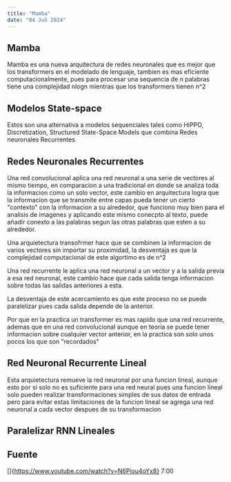 ```yaml
---
title: "Mamba"
date: "04 Juñ 2024"
---
```


## Mamba

Mamba es una nueva arquitectura de redes neuronales que es mejor que los transformers en el modelado de lenguaje, tambien es mas eficiente computacionalmente, pues para procesar una sequencia de n palabras
tiene una complejidad nlogn mientras que los transformers tienen n^2

## Modelos State-space 
Estos son una alternativa a modelos sequenciales tales como HiPPO, Discretization, Structured State-Space Models que combina Redes neuronales Recurrentes

## Redes Neuronales Recurrentes

Una red convolucional aplica una red neuronal a una serie de vectores al mismo tiempo, en comparacion a una tradicional en donde se analiza toda la informacion como un solo vector, este cambio en arquitectura logra que la informacion que se transmite entre capas
pueda tener un cierto "contexto" con la informacion a su alrededor, que funciono muy bien para el analisis de imagenes y aplicando este mismo conecpto al texto, puede añadir conexto a las palabras segun las otras palabras que esten a su alrededor.

Una arquietectura transofrmer hace que se combinen la informacion de varios vectores sin importar su proximidad, la desventaja es que la complejidad computacional de este algortimo es de n^2

Una red recurrente le aplica una red neuronal a un vector y a la salida previa a esa red neuronal, este cambio hace que cada salida tenga informacion sobre todas las salidas anteriores a esta.

La desventaja de este acercamiento es que este proceso no se puede paralelizar pues cada salida depende de la anterior.

Por que en la practica un transformer es mas rapido que una red recurrente, ademas que en una red convolucional aunque en teoria se puede tener informacion sobre cualquier vector anterior, en la practica son solo unos pocos los que son "recordados"

## Red Neuronal Recurrente Lineal

Esta arquietectura remueve la red neuronal por una funcion lineal, aunque esto por si solo no es suficiente para una red neural pues una funcion lineal solo pueden realizar transformaciones simples de sus datos de entrada pero para evitar estas limitaciones de la funcion lineal se
agrega una red neuronal a cada vector despues de su transformacion

## Paralelizar RNN Lineales

## Fuente
[]{https://www.youtube.com/watch?v=N6Piou4oYx8} 7:00
